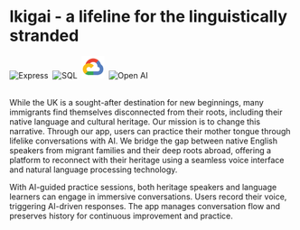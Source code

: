 # Ikigai - a lifeline for the linguistically stranded


<div>
  <img src="https://th.bing.com/th/id/OIP.YKISdgRAdZAuXSPjPslqIQAAAA?rs=1&pid=ImgDetMain" title="Express" alt="Express" width="40" height="40"/>&nbsp;
  <img src="https://cdn0.iconfinder.com/data/icons/flat-design-database-set-3/24/sql-1024.png" title="SQL" alt="SQL" width="40" height="40"/>&nbsp;
  <img src="https://github.com/devicons/devicon/blob/master/icons/googlecloud/googlecloud-original.svg" title="Google Cloud" alt="Google CLoud" width="40" height="40"/>&nbsp;
  <img src="https://isurajitroy.com/wp-content/uploads/2023/06/ChatGPT-Logo-TM-Official.png" title="Open AI" alt="Open AI" width="40" height="40"/>&nbsp;
</div>

<br>

While the UK is a sought-after destination for new beginnings, many immigrants find themselves disconnected from their roots, including their native language and cultural heritage. Our mission is to change this narrative. Through our app, users can practice their mother tongue through lifelike conversations with AI. We bridge the gap between native English speakers from migrant families and their deep roots abroad, offering a platform to reconnect with their heritage using a seamless voice interface and natural language processing technology.

With AI-guided practice sessions, both heritage speakers and language learners can engage in immersive conversations. Users record their voice, triggering AI-driven responses. The app manages conversation flow and preserves history for continuous improvement and practice.
